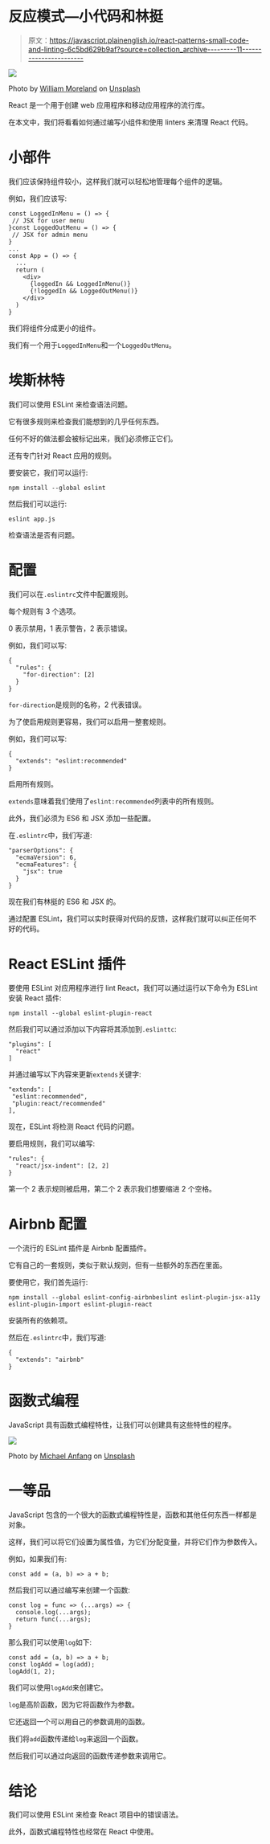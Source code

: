 # 反应模式—小代码和林挺

> 原文：<https://javascript.plainenglish.io/react-patterns-small-code-and-linting-6c5bd629b9af?source=collection_archive---------11----------------------->

![](img/bf4886ad00ad443504636b0c402e14ee.png)

Photo by [William Moreland](https://unsplash.com/@relentlessjpg?utm_source=medium&utm_medium=referral) on [Unsplash](https://unsplash.com?utm_source=medium&utm_medium=referral)

React 是一个用于创建 web 应用程序和移动应用程序的流行库。

在本文中，我们将看看如何通过编写小组件和使用 linters 来清理 React 代码。

# 小部件

我们应该保持组件较小，这样我们就可以轻松地管理每个组件的逻辑。

例如，我们应该写:

```
const LoggedInMenu = () => {
 // JSX for user menu
}const LoggedOutMenu = () => {
 // JSX for admin menu
}
...
const App = () => {
  ...
  return (
    <div>
      {loggedIn && LoggedInMenu()}
      {!loggedIn && LoggedOutMenu()}
    </div>
  )
}
```

我们将组件分成更小的组件。

我们有一个用于`LoggedInMenu`和一个`LoggedOutMenu`。

# 埃斯林特

我们可以使用 ESLint 来检查语法问题。

它有很多规则来检查我们能想到的几乎任何东西。

任何不好的做法都会被标记出来，我们必须修正它们。

还有专门针对 React 应用的规则。

要安装它，我们可以运行:

```
npm install --global eslint
```

然后我们可以运行:

```
eslint app.js
```

检查语法是否有问题。

# 配置

我们可以在`.eslintrc`文件中配置规则。

每个规则有 3 个选项。

0 表示禁用，1 表示警告，2 表示错误。

例如，我们可以写:

```
{
  "rules": {
    "for-direction": [2]
  }
}
```

`for-direction`是规则的名称，2 代表错误。

为了使启用规则更容易，我们可以启用一整套规则。

例如，我们可以写:

```
{
  "extends": "eslint:recommended"
}
```

启用所有规则。

`extends`意味着我们使用了`eslint:recommended`列表中的所有规则。

此外，我们必须为 ES6 和 JSX 添加一些配置。

在`.eslintrc`中，我们写道:

```
"parserOptions": {
  "ecmaVersion": 6,
  "ecmaFeatures": {
    "jsx": true
  }
}
```

现在我们有林挺的 ES6 和 JSX 的。

通过配置 ESLint，我们可以实时获得对代码的反馈，这样我们就可以纠正任何不好的代码。

# React ESLint 插件

要使用 ESLint 对应用程序进行 lint React，我们可以通过运行以下命令为 ESLint 安装 React 插件:

```
npm install --global eslint-plugin-react
```

然后我们可以通过添加以下内容将其添加到`.eslinttc`:

```
"plugins": [
  "react"
]
```

并通过编写以下内容来更新`extends`关键字:

```
"extends": [
 "eslint:recommended",
 "plugin:react/recommended"
],
```

现在，ESLint 将检测 React 代码的问题。

要启用规则，我们可以编写:

```
"rules": {
  "react/jsx-indent": [2, 2]
}
```

第一个 2 表示规则被启用，第二个 2 表示我们想要缩进 2 个空格。

# Airbnb 配置

一个流行的 ESLint 插件是 Airbnb 配置插件。

它有自己的一套规则，类似于默认规则，但有一些额外的东西在里面。

要使用它，我们首先运行:

```
npm install --global eslint-config-airbnbeslint eslint-plugin-jsx-a11y eslint-plugin-import eslint-plugin-react
```

安装所有的依赖项。

然后在`.eslintrc`中，我们写道:

```
{
  "extends": "airbnb"
}
```

# 函数式编程

JavaScript 具有函数式编程特性，让我们可以创建具有这些特性的程序。

![](img/742783f10d85e4b52fbdb138dbb5ca19.png)

Photo by [Michael Anfang](https://unsplash.com/@manfang?utm_source=medium&utm_medium=referral) on [Unsplash](https://unsplash.com?utm_source=medium&utm_medium=referral)

# 一等品

JavaScript 包含的一个很大的函数式编程特性是，函数和其他任何东西一样都是对象。

这样，我们可以将它们设置为属性值，为它们分配变量，并将它们作为参数传入。

例如，如果我们有:

```
const add = (a, b) => a + b;
```

然后我们可以通过编写来创建一个函数:

```
const log = func => (...args) => {
  console.log(...args);
  return func(...args);
}
```

那么我们可以使用`log`如下:

```
const add = (a, b) => a + b;
const logAdd = log(add);
logAdd(1, 2);
```

我们可以使用`logAdd`来创建它。

`log`是高阶函数，因为它将函数作为参数。

它还返回一个可以用自己的参数调用的函数。

我们将`add`函数传递给`log`来返回一个函数。

然后我们可以通过向返回的函数传递参数来调用它。

# 结论

我们可以使用 ESLint 来检查 React 项目中的错误语法。

此外，函数式编程特性也经常在 React 中使用。
